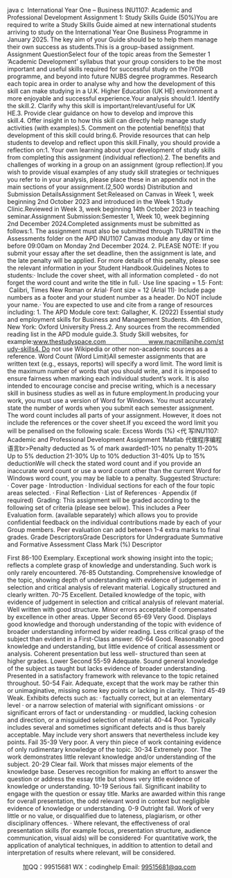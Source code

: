 java c 
International Year One – Business
INU1107: Academic and Professional Development
Assignment 1: Study Skills Guide (50%)You are required to write a Study Skills Guide aimed at new international students arriving to study on the International Year One Business Programme in January 2025. The key aim of your Guide should be to help them manage their own success as students.This is a group-based assignment.
Assignment QuestionSelect four of the topic areas from the Semester 1 ‘Academic Development’ syllabus that your group considers to be the most important and useful skills required for successful study on the IYOB programme, and beyond into future NUBS degree programmes. Research each topic area in order to analyse why and how the development of this skill can make studying in a U.K. Higher Education (UK HE) environment a more enjoyable and successful experience.Your analysis should:1. Identify the skill.2. Clarify why this skill is important/relevant/useful for UK HE.3. Provide clear guidance on how to develop and improve this skill.4. Offer insight in to how this skill can directly help manage study activities (with examples).5. Comment on the potential benefit(s) that development of this skill could bring.6. Provide resources that can help students to develop and reflect upon this skill.Finally, you should provide a reflection on:1. Your own learning about your development of study skills from completing this assignment (individual reflection).2. The benefits and challenges of working in a group on an assignment (group reflection).If you wish to provide visual examples of any study skill strategies or techniques you refer to in your analysis, please place these in an appendix not in the main sections of your assignment.(2,500 words) Distribution and Submission DetailsAssignment Set:Released on Canvas in Week 1, week beginning 2nd October 2023 and introduced in the Week 1 Study Clinic.Reviewed in Week 3, week beginning 14th October 2023 in teaching seminar.Assignment Submission:Semester 1, Week 10, week beginning 2nd December 2024.Completed assignments must be submitted as follows:1. The assignment must also be submitted through TURNITIN in the Assessments folder on the APD INU1107 Canvas module any day or time before 09:00am on Monday 2nd December 2024.
2. PLEASE NOTE: If you submit your essay after the set deadline, then the assignment is late, and the late penalty will be applied. For more details of this penalty, please see the relevant information in your Student Handbook.Guidelines
Notes to students:· Include the cover sheet, with all information completed - do not forget the word count and write the title in full.· Use line spacing = 1.5· Font:  Calibri, Times New Roman or Arial· Font size = 12 (Arial 11)· Include page numbers as a footer and your student number as a header. Do NOT include your name.· You are expected to use and cite from a range of resources including:
1. The APD Module core text:
Gallagher, K. (2022) Essential study and employment skills for Business and Management Students. 4th Edition, New York: Oxford University Press.2. Any sources from the recommended reading list in the APD module guide.3. Study Skill websites, for example:www.thestudyspace.com                         www.macmillanihe.com/study-skills4. Do not use Wikipedia or other non-academic sources as a reference.
Word Count (Word Limit)All semester assignments that are written text (e.g., essays, reports) will specify a word limit. The word limit is the maximum number of words that you should write, and it is imposed to ensure fairness when marking each individual student’s work. It is also intended to encourage concise and precise writing, which is a necessary skill in business studies as well as in future employment.In producing your work, you must use a version of Word for Windows. You must accurately state the number of words when you submit each semester assignment. The word count includes all parts of your assignment. However, it does not include the references or the cover sheet.If you exceed the word limit you will be penalised on the following scale:
Excess Words (%) <代 写INU1107: Academic and Professional Development Assignment 1Matlab
代做程序编程语言br>Penalty deducted as % of mark awarded1-10%
no penalty
11-20%
Up to 5% deduction
21-30%
Up to 10% deduction
31-40%
Up to 15% deductionWe will check the stated word count and if you provide an inaccurate word count or use a word count other than the current Word for Windows word count, you may be liable to a penalty.
Suggested Structure:
· Cover page
· Introduction
· Individual sections for each of the four topic areas selected.
· Final Reflection
· List of References
· Appendix (if required) 
Grading:
This assignment will be graded according to the following set of criteria (please see below).
This includes a Peer Evaluation form. (available separately) which allows you to provide confidential feedback on the individual contributions made by each of your Group members. Peer evaluation can add between 1-4 extra marks to final grades.
Grade DescriptorsGrade Descriptors for Undergraduate Summative and Formative Assessment
Class
Mark (%)
Descriptor

First
86-100
Exemplary. Exceptional work showing insight into the topic; reflects a complete grasp of knowledge and understanding. Such work is only rarely encountered.
76-85
Outstanding. Comprehensive knowledge of the topic, showing depth of understanding with evidence of judgement in selection and critical analysis of relevant material. Logically structured and clearly written. 
70-75
Excellent. Detailed knowledge of the topic, with evidence of judgement in selection and critical analysis of relevant material. Well written with good structure. Minor errors acceptable if compensated by excellence in other areas.
Upper Second
65-69
Very Good. Displays good knowledge and thorough understanding of the topic with evidence of broader understanding informed by wider reading. Less critical grasp of the subject than evident in a First-Class answer.
60-64
Good. Reasonably good knowledge and understanding, but little evidence of critical assessment or analysis. Coherent presentation but less well- structured than seen at higher grades.
Lower Second
55-59
Adequate. Sound general knowledge of the subject as taught but lacks evidence of broader understanding. Presented in a satisfactory framework with relevance to the topic retained throughout. 
50-54
Fair. Adequate, except that the work may be rather thin or unimaginative, missing some key points or lacking in clarity.  
Third
45-49
Weak. Exhibits defects such as:
· factually correct, but at an elementary level
· or a narrow selection of material with significant omissions
· or significant errors of fact or understanding
· or muddled, lacking cohesion and direction, or a misguided selection of material. 
40-44
Poor. Typically includes several and sometimes significant defects and is thus barely acceptable. May include very short answers that nevertheless include key points. 
Fail 
35-39
Very poor. A very thin piece of work containing evidence of only rudimentary knowledge of the topic.
30-34
Extremely poor. The work demonstrates little relevant knowledge and/or understanding of the subject.
20-29
Clear fail. Work that misses major elements of the knowledge base. Deserves recognition for making an effort to answer the question or address the essay title but shows very little evidence of knowledge or understanding.
10-19
Serious fail. Significant inability to engage with the question or essay title. Marks are awarded within this range for overall presentation, the odd relevant word in context but negligible evidence of knowledge or understanding.
0-9
Outright fail. Work of very little or no value, or disqualified due to lateness, plagiarism, or other disciplinary offences. · Where relevant, the effectiveness of oral presentation skills (for example focus, presentation structure, audience communication, visual aids) will be considered· For quantitative work, the application of analytical techniques, in addition to attention to detail and interpretation of results where relevant, will be considered.

         
加QQ：99515681  WX：codinghelp  Email: 99515681@qq.com
